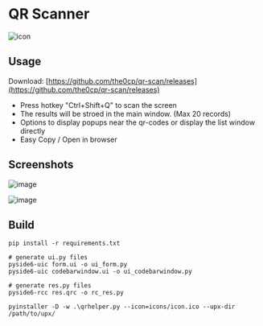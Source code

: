# QR Scanner

![icon](https://github.com/user-attachments/assets/c37a5b7e-5b9f-4b0d-a6b4-598ffa494db4)

## Usage

Download: [https://github.com/the0cp/qr-scan/releases](https://github.com/the0cp/qr-scan/releases)

- Press hotkey "Ctrl+Shift+Q" to scan the screen
- The results will be stroed in the main window. (Max 20 records)
- Options to display popups near the qr-codes or display the list window directly
- Easy Copy / Open in browser

## Screenshots

![image](https://github.com/user-attachments/assets/5f0665e3-8438-47f2-a378-21a4062cf7b5)

![image](https://github.com/user-attachments/assets/52ec9f6c-1f6c-471c-9362-2d4de75e3d70)


## Build

```
pip install -r requirements.txt

# generate ui.py files
pyside6-uic form.ui -o ui_form.py
pyside6-uic codebarwindow.ui -o ui_codebarwindow.py

# generate res.py files
pyside6-rcc res.qrc -o rc_res.py

pyinstaller -D -w .\qrhelper.py --icon=icons/icon.ico --upx-dir /path/to/upx/
```
